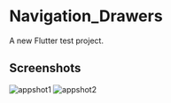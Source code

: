 # Navigation_Drawers

A new Flutter test project.

## Screenshots

![appshot1](https://user-images.githubusercontent.com/19915910/63679763-0e450a80-c82d-11e9-892b-99d316ca9e4e.png)
![appshot2](https://user-images.githubusercontent.com/19915910/63679810-2d439c80-c82d-11e9-9ee9-3a34f95a76bd.png)

